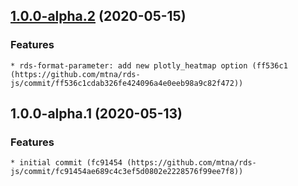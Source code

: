 ## [1.0.0-alpha.2](https://github.com/mtna/rds-js/compare/v1.0.0-alpha.1...v1.0.0-alpha.2) (2020-05-15)

### Features

    * rds-format-parameter: add new plotly_heatmap option (ff536c1 (https://github.com/mtna/rds-js/commit/ff536c1cdab326fe424096a4e0eeb98a9c82f472))

## 1.0.0-alpha.1 (2020-05-13)

### Features

    * initial commit (fc91454 (https://github.com/mtna/rds-js/commit/fc91454ae689c4c3ef5d0802e2228576f99ee7f8))